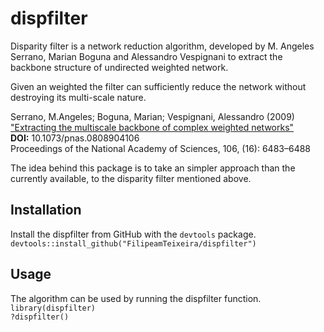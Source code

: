 # dispfilter

Disparity filter is a network reduction algorithm, developed by M. Angeles Serrano, Marian Boguna and Alessandro Vespignani to extract the backbone structure of undirected weighted network.

Given an weighted the filter can sufficiently reduce the network without destroying its multi-scale nature.

Serrano, M.Angeles; Boguna, Marian; Vespignani, Alessandro (2009)  
["Extracting the multiscale backbone of complex weighted networks"](http://www.pnas.org/content/106/16/6483)  
**DOI:** 10.1073/pnas.0808904106  
Proceedings of the National Academy of Sciences, 106, (16): 6483–6488  


The idea behind this package is to take an simpler approach than the currently available, to the disparity filter mentioned above.

## Installation
Install the dispfilter from GitHub with the `devtools` package.  
`devtools::install_github("FilipeamTeixeira/dispfilter")`

## Usage
The algorithm can be used by running the dispfilter function.  
`library(dispfilter)`  
`?dispfilter()`
